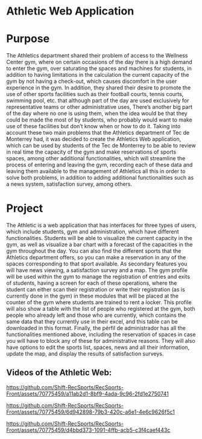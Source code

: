 # Athletic Web Application


# Purpose
The Athletics department shared their problem of access to the Wellness Center gym, where on certain occasions of the day there is a high demand to enter the gym, over saturating the spaces and machines for students, in addition to having limitations in the calculation the current capacity of the gym by not having a check-out, which causes discomfort in the user experience in the gym. 
In addition, they shared their desire to promote the use of other sports facilities such as their football courts, tennis courts, swimming pool, etc. that although part of the day are used exclusively for representative teams or other administrative uses, There’s another big part of the day where no one is using them, when the idea would be that they could be made the most of by students, who probably would want to make use of these facilities but don’t know when or how to do it. 
Taking into account these two main problems that the Athletics department of Tec de Monterrey had, it was decided to create the Athletics Web application, which can be used by students of the Tec de Monterrey to be able to review in real time the capacity of the gym and make reservations of sports spaces, among other additional functionalities, which will streamline the process of entering and leaving the gym, recording each of these data and leaving them available to the management of Athletics all this in order to solve both problems, in addition to adding additional functionalities such as a news system, satisfaction survey, among others.

# Project
The Athletic is a web application that has interfaces for three types of users, which include students, gym and administration, which have different functionalities. Students will be able to visualize the current capacity in the gym, as well as visualize a bar chart with a forecast of the capacities in the gym throughout the day. You can also find the different sports that the Athletics department offers, so you can make a reservation in any of the spaces corresponding to that sport available. As secondary features you will have news viewing, a satisfaction survey and a map.
The gym profile will be used within the gym to manage the registration of entries and exits of students, having a screen for each of these operations, where the student can either scan their registration or write their registration (as is currently done in the gym) in these modules that will be placed at the counter of the gym where students are trained to rent a locker. This profile will also show a table with the list of people who registered at the gym, both people who already left and those who are currently, which contains the same data that they currently use in their excel, and this table can be downloaded in this format. 
Finally, the pérfil de administrador has all the functionalities mentioned above, including the reservation of spaces in case you will have to block any of these for administrative reasons. They will also have options to edit the sports list, spaces, news and all their information, update the map, and display the results of satisfaction surveys.

## Videos of the Athletic Web:



https://github.com/Shift-RecSports/RecSports-Front/assets/70775459/a11ab2d1-8bf9-4ada-9c96-2fd1e2750741



https://github.com/Shift-RecSports/RecSports-Front/assets/70775459/6d942898-79b3-420c-a6e1-4e6c9626f5c1



https://github.com/Shift-RecSports/RecSports-Front/assets/70775459/d4bbd373-1091-4ffb-acb5-c3f4caef443c




